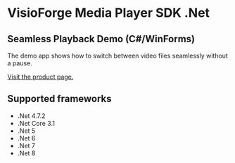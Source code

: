 ﻿# VisioForge Media Player SDK .Net

## Seamless Playback Demo (C#/WinForms)

The demo app shows how to switch between video files seamlessly without a pause.

[Visit the product page.](https://www.visioforge.com/media-player-sdk-net)

## Supported frameworks

* .Net 4.7.2
* .Net Core 3.1
* .Net 5
* .Net 6
* .Net 7
* .Net 8
